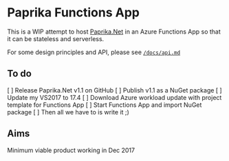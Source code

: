 # Paprika Functions App

This is a WIP attempt to host [Paprika.Net][paprikanet] in an Azure Functions App so that it can be stateless and serverless.

For some design principles and API, please see [`/docs/api.md`][api]

[paprikanet]: https://github.com/stegriff/paprika.net
[api]: /docs/api.md

## To do

[ ] Release Paprika.Net v1.1 on GitHub
[ ] Publish v1.1 as a NuGet package
[ ] Update my VS2017 to 17.4
[ ] Download Azure workload update with project template for Functions App
[ ] Start Functions App and import NuGet package
[ ] Then all we have to is write it ;)

## Aims

Minimum viable product working in Dec 2017